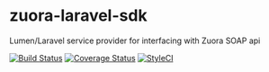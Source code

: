 # zuora-laravel-sdk
Lumen/Laravel service provider for interfacing with Zuora SOAP api

[![Build Status](https://travis-ci.org/spira/zuora-laravel-sdk.svg?branch=master)](https://travis-ci.org/spira/zuora-laravel-sdk) 
[![Coverage Status](https://coveralls.io/repos/spira/zuora-laravel-sdk/badge.svg?branch=master)](https://coveralls.io/r/spira/zuora-laravel-sdk?branch=master)
[![StyleCI](https://styleci.io/repos/50143983/shield)](https://styleci.io/repos/50143983)
